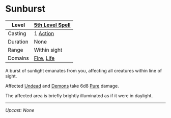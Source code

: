 # Sunburst

| Level    | [5th Level Spell](5th%20Level%20Spells.md)                                   |
| -------- | ---------------------------------------------------------------------------- |
| Casting  | 1 [Action](../../../../Game%20Procedures/Core%20Procedures/Action.md)        |
| Duration | None                                                                         |
| Range    | Within sight                                                                 |
| Domains  | [Fire](../../Spell%20Domains/Fire.md), [Life](../../Spell%20Domains/Life.md) |

A burst of sunlight emanates from you, affecting all creatures within line of sight.

Affected [Undead](../../../../Resources%20for%20GMs/Creatures/Creature%20Types/Undead.md) and [Demons](../../../../Resources%20for%20GMs/Creatures/Creature%20Types/Demon.md) take 6d8 [Pure](../../../../Game%20Procedures/Combat/Damage%20Types/Pure.md) damage.

The affected area is briefly brightly illuminated as if it were in daylight.

---
*Upcast: None*
